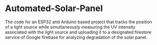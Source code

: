 # Automated-Solar-Panel

The code for an ESP32 and Arduino based project that tracks the position of a light source while simultaneously measuring the UV intensity associated with the light source and uploading it to a designated firestore service of Google firebase for analyzing degradation of the solar panel.
